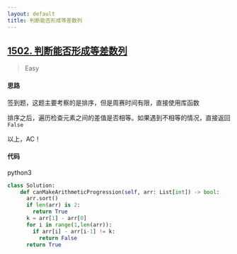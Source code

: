 ```yaml
---
layout: default
title: 判断能否形成等差数列
---
```


## [1502\. 判断能否形成等差数列](https://leetcode-cn.com/problems/can-make-arithmetic-progression-from-sequence/)

> Easy

#### 思路

签到题，这题主要考察的是排序，但是周赛时间有限，直接使用库函数

排序之后，遍历检查元素之间的差值是否相等。如果遇到不相等的情况，直接返回`False`

以上，AC！

#### 代码
python3
```python
class Solution:
    def canMakeArithmeticProgression(self, arr: List[int]) -> bool:
      arr.sort()
      if len(arr) is 2:
        return True
      k = arr[1] - arr[0]
      for i in range(1,len(arr)):
        if arr[i] - arr[i-1] != k:
          return False
      return True
```